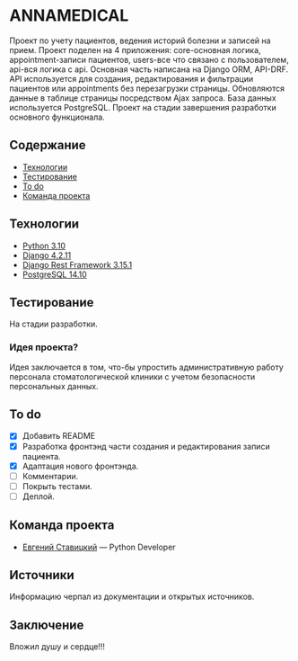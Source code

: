 # ANNAMEDICAL
Проект по учету пациентов, ведения историй болезни и записей на прием. Проект поделен на 4 приложения: core-основная логика, appointment-записи пациентов, users-все что связано с пользователем, api-вся логика с api. Основная часть написана на Django ORM, API-DRF. API используется для создания, редактирования и фильтрации пациентов или appointments без перезагрузки страницы. Обновляются данные в таблице страницы посредством Ajax запроса. База данных используется PostgreSQL. Проект на стадии завершения разработки основного функционала.
## Содержание
- [Технологии](#технологии)
- [Тестирование](#тестирование)
- [To do](#to-do)
- [Команда проекта](#команда-проекта)

## Технологии
- [Python 3.10](https://www.python.org/downloads/release/python-380/)
- [Django 4.2.11](https://docs.djangoproject.com/en/5.0/releases/4.2.11/)
- [Django Rest Framework 3.15.1](https://www.django-rest-framework.org/community/release-notes/)
- [PostgreSQL 14.10](https://www.postgresql.org/docs/release/14.10/)


## Тестирование

На стадии разработки.

### Идея проекта?
Идея заключается в том, что-бы упростить административную работу персонала стоматологической клиники с учетом безопасности персональных данных.

## To do
- [x] Добавить README
- [x] Разработка фронтэнд части создания и редактирования записи пациента.
- [x] Адаптация нового фронтэнда.
- [ ] Комментарии.
- [ ] Покрыть тестами.
- [ ] Деплой.

## Команда проекта

- [Евгений Ставицкий](https://t.me/Eugenius71991) — Python Developer

## Источники
Информацию черпал из документации и открытых источников.

## Заключение
Вложил душу и сердце!!!